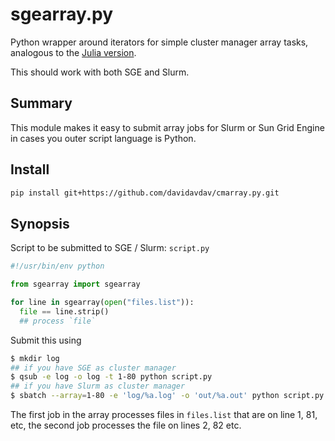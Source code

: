 # sgearray.py
Python wrapper around iterators for simple cluster manager array tasks, analogous to the [Julia version](https://github.com/davidavdav/SGEArrays.jl). 

This should work with both SGE and Slurm.

## Summary

This module makes it easy to submit array jobs for Slurm or Sun Grid Engine in cases you outer script language is Python. 

## Install

```sh
pip install git+https://github.com/davidavdav/cmarray.py.git
```

## Synopsis

Script to be submitted to SGE / Slurm: `script.py`
```python
#!/usr/bin/env python

from sgearray import sgearray

for line in sgearray(open("files.list")):
  file == line.strip()
  ## process `file`
```

Submit this using 

```bash
$ mkdir log
## if you have SGE as cluster manager
$ qsub -e log -o log -t 1-80 python script.py
## if you have Slurm as cluster manager
$ sbatch --array=1-80 -e 'log/%a.log' -o 'out/%a.out' python script.py
```
The first job in the array processes files in `files.list` that are on line 1, 81, etc, the second job processes the file on lines 2, 82 etc.


